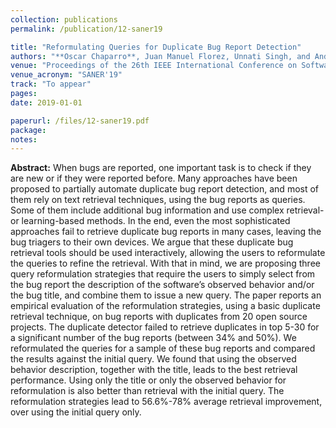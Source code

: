 ```yaml
---
collection: publications
permalink: /publication/12-saner19

title: "Reformulating Queries for Duplicate Bug Report Detection"
authors: "**Oscar Chaparro**, Juan Manuel Florez, Unnati Singh, and Andrian Marcus"
venue: "Proceedings of the 26th IEEE International Conference on Software Analysis, Evolution, and Reengineering"
venue_acronym: "SANER'19"
track: "To appear"
pages: 
date: 2019-01-01

paperurl: /files/12-saner19.pdf
package: 
notes: 
---
```


**Abstract:** When bugs are reported, one important task is to check if they are new or if they were reported before. Many approaches have been proposed to partially automate duplicate bug report detection, and most of them rely on text retrieval techniques, using the bug reports as queries. Some of them include additional bug information and use complex retrieval- or learning-based methods. In the end, even the most sophisticated approaches fail to retrieve duplicate bug reports in many cases, leaving the bug triagers to their own devices. We argue that these duplicate bug retrieval tools should be used interactively, allowing the users to reformulate the queries to refine the retrieval. With that in mind, we are proposing three query reformulation strategies that require the users to simply select from the bug report the description of the software’s observed behavior and/or the bug title, and combine them to issue a new query. The paper reports an empirical evaluation of the reformulation strategies, using a basic duplicate retrieval technique, on bug reports with duplicates from 20 open source projects. The duplicate detector failed to retrieve duplicates in top 5-30 for a significant number of the bug reports (between 34% and 50%). We reformulated the queries for a sample of these bug reports and compared the results against the initial query. We found that using the observed behavior description, together with the title, leads to the best retrieval performance. Using only the title or only the observed behavior for reformulation is also better than retrieval with the initial query. The reformulation strategies lead to 56.6%-78% average retrieval improvement, over using the initial query only.
